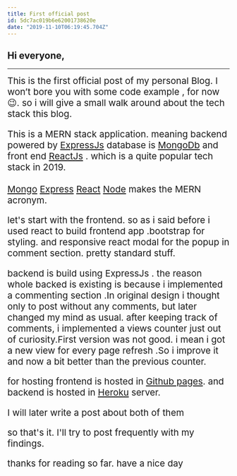 ```yaml
---
title: First official post
id: 5dc7ac019b6e62001738620e
date: "2019-11-10T06:19:45.704Z"
---
```


## Hi everyone,

---

<span style="font-size:1.28rem;">
This is the first official post of my personal Blog. 
I won’t bore you with some code example , for now 😉.
so i will give a small walk around about the tech stack this blog.

This is a MERN stack application.
meaning
backend powered by [ExpressJs](https://expressjs.com/)
database is [MongoDb](https://www.mongodb.com/) and front end [ReactJs](https://reactjs.org/) . which is a quite popular tech stack in 2019.
<br/>
<br/>
[Mongo](https://www.mongodb.com/) [Express](https://expressjs.com/) [React](https://reactjs.org/) [Node](https://nodejs.org/en/) makes the MERN acronym.

let's start with the frontend.
so as i said before i used react to build frontend app .bootstrap for styling. and responsive react modal for the popup in comment section.
pretty standard stuff.

backend is build using ExpressJs . the reason whole backed is existing is because i implemented a commenting section .In original design i thought only to post without any comments, but later changed my mind as usual. after keeping track of comments, i implemented a views counter just out of curiosity.First version was not good. i mean i got a new view for every page refresh .So i improve it and now a bit better than the previous counter.

for hosting frontend is hosted in [Github pages](https://pages.github.com/).
and backend is hosted in [Heroku](https://www.heroku.com/home) server.

I will later write a post about both of them

so that's it.
I'll try to post frequently with my findings.

thanks for reading so far.
have a nice day

</span>
